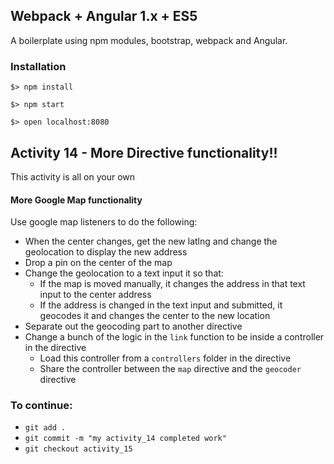 ## Webpack + Angular 1.x + ES5

A boilerplate using npm modules, bootstrap, webpack and Angular.

### Installation

`$> npm install`

`$> npm start`

`$> open localhost:8080`

## Activity 14 - More Directive functionality!!

This activity is all on your own

#### More Google Map functionality

Use google map listeners to do the following:

* When the center changes, get the new latlng and change the geolocation to display the new address
* Drop a pin on the center of the map
* Change the geolocation to a text input it so that:
  * If the map is moved manually, it changes the address in that text input to the center address
  * If the address is changed in the text input and submitted, it geocodes it and changes the center to the new location
* Separate out the geocoding part to another directive
* Change a bunch of the logic in the `link` function to be inside a controller in the directive
  * Load this controller from a `controllers` folder in the directive
  * Share the controller between the `map` directive and the `geocoder` directive

### To continue:

* `git add .`
* `git commit -m "my activity_14 completed work"`
* `git checkout activity_15`



